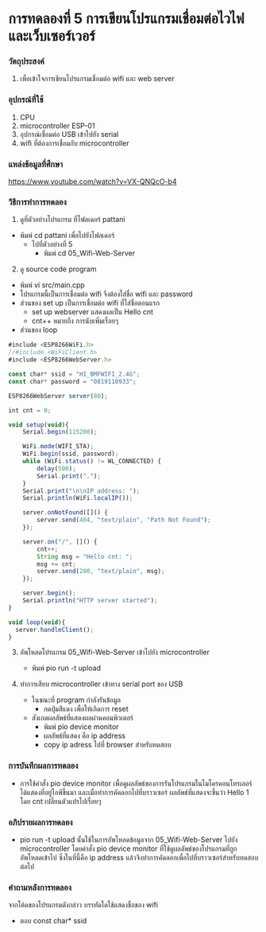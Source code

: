 # การทดลองที่ 5 การเขียนโปรแกรมเชื่อมต่อไวไฟและเว็บเซอร์เวอร์
### วัตถุประสงค์ 
1. เพื่อเข้าใจการเขียนโปรแกรมเชื่อมต่อ wifi และ web server

### อุปกรณ์ที่ใช้
1. CPU
2. microcontroller ESP-01
3. อุปกรณ์เชื่อมต่อ USB เข้าไปยัง serial
4. wifi ที่ต้องการเชื่อมกับ microcontroller

### แหล่งข้อมูลที่ศึกษา
https://www.youtube.com/watch?v=VX-QNQcO-b4

### วิธีการทำการทดลอง
1. ดูที่ตัวอย่างโปรแกรม ที่โฟลเดอร์ pattani
* พิมพ์ cd pattani เพื่อไปยังโฟลเดอร์
  * ไปที่ตัวอย่างที่ 5
    * พิมพ์ cd 05_Wifi-Web-Server
2. ดู source code program 
- พิมพ์ vi src/main.cpp
- โปรแกรมนี้เป็นการเชื่อมต่อ wifi จึงต้องใส่ชื่อ wifi และ password
- ส่วนของ set up เป็นการเชื่อมต่อ wifi ที่ใส่ชื่อตอนแรก
  - set up webserver แสดงผลเป็น Hello cnt
  - cnt++ หมายถึง การนับเพิ่มเรื่อยๆ 
- ส่วนของ loop  
```javascript
#include <ESP8266WiFi.h>
//#include <WiFiClient.h>
#include <ESP8266WebServer.h>

const char* ssid = "HI_BMFWIFI_2.4G";
const char* password = "0819110933";

ESP8266WebServer server(80);

int cnt = 0;

void setup(void){
	Serial.begin(115200);

	WiFi.mode(WIFI_STA);
	WiFi.begin(ssid, password);
	while (WiFi.status() != WL_CONNECTED) {
		delay(500);
		Serial.print(".");
	}
	Serial.print("\n\nIP address: ");
	Serial.println(WiFi.localIP());

	server.onNotFound([]() {
		server.send(404, "text/plain", "Path Not Found");
	});

	server.on("/", []() {
		cnt++;
		String msg = "Hello cnt: ";
		msg += cnt;
		server.send(200, "text/plain", msg);
	});

	server.begin();
	Serial.println("HTTP server started");
}

void loop(void){
  server.handleClient();
}
```

3. อัพโหลดโปรแกรม 05_Wifi-Web-Server เข้าไปยัง microcontroller
   * พิมพ์ pio run -t upload
   
4. ทำการเสียบ microcontroller เข้าทาง serial port ของ USB 
   * ในขณะที่ program กำลังรันข้อมูล
     * กดปุ่มสีแดง เพื่อให้เกิดการ reset 
   * สังเกตผลลัพธ์ที่แสดงผลผ่านคอมพิวเตอร์
     * พิมพ์ pio device monitor 
     * ผลลัพธ์ที่แสดง คือ ip address
     * copy ip adress ไปที่ browser สำหรับทดสอบ

### การบันทึกผลการทดลอง
* การใช้คำสั่ง pio device monitor เพื่อดูผลลัพธ์ของการรันโปรแกรมในไมโครคอนโทรเลอร์ ได้แสดงที่อยู่ไอพีขึ้นมา 
และเมื่อทำการคัดลอกไปที่บราวเซอร์ ผลลัพธ์ที่แสดงจะขึ้นว่า Hello 1 โดย cnt เปลี่ยนตัวแปรไปเรื่อยๆ

### อภิปรายผลการทดลอง
* pio run -t upload นั้นใช้ในการอัพโหลดข้อมูลจาก 05_Wifi-Web-Server ไปยัง microcontroller โดยคำสั่ง pio device monitor ที่ใช้ดูผลลัพธ์ของโปรแกรมที่ถูกอัพโหลดเข้าไป 
ซึ่งในที่นี้คือ ip address แล้วจึงทำการคัดลอกเพื่อไปที่บราวเซอร์สำหรับทดสอบต่อไป

### คำถามหลังการทดลอง
จากโค้ดของโปรแกรมดังกล่าว บรรทัดใดใช้แสดงชื่อของ wifi
* ตอบ const char* ssid
